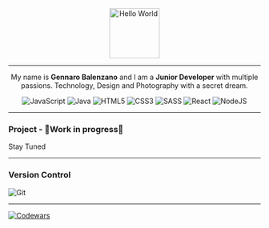 <div style="text-align: center; ">
<img src="https://media1.giphy.com/media/i4MAH84pqe2m2aVojc/giphy.gif?cid=790b761161c3e614c6f47e6ef68be7caa8b3d305737782bd&rid=giphy.gif&ct=g" width="100" height="100" alt="Hello World" />
</div>
<hr>




<p style="text-align: center"> My name is <b>Gennaro Balenzano</b> and I am a <b>Junior Developer</b> with multiple passions. Technology, Design and Photography with a secret dream.</p>

<p style="text-align: center">
<img alt="JavaScript" src="https://img.shields.io/badge/javascript%20-%23323330.svg?&style=for-the-badge&logo=javascript&logoColor=%23F7DF1E"/>
<img alt="Java" src="https://img.shields.io/badge/Java-ED8B00?style=for-the-badge&logo=java&logoColor=white"/>
<img alt="HTML5" src="https://img.shields.io/badge/html5%20-%23E34F26.svg?&style=for-the-badge&logo=html5&logoColor=white"/>
<img alt="CSS3" src="https://img.shields.io/badge/css3%20-%231572B6.svg?&style=for-the-badge&logo=css3&logoColor=white"/>
<img alt="SASS" src="https://img.shields.io/badge/SASS%20-hotpink.svg?&style=for-the-badge&logo=SASS&logoColor=white"/>
<img alt="React" src="https://img.shields.io/badge/react%20-%2320232a.svg?&style=for-the-badge&logo=react&logoColor=%2361DAFB"/>
<img alt="NodeJS" src="https://img.shields.io/badge/node.js%20-%2343853D.svg?&style=for-the-badge&logo=node.js&logoColor=white"/>
</p>

<hr>

### Project - 🔨Work in progress🔨

Stay Tuned


<hr>

### Version Control
<img alt="Git" src="https://img.shields.io/badge/git%20-%23F05033.svg?&style=for-the-badge&logo=git&logoColor=white"/>

<hr>

[![Codewars](https://www.codewars.com/users/Gennaro-B/badges/small)](https://www.codewars.com/users/Gennaro-B/badges/small)
